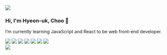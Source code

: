 <img src="https://capsule-render.vercel.app/api?type=waving&color=auto&height=100&section=header" />

### Hi, I'm Hyeon-uk, Choo 👋
I’m currently learning JavaScript and React to be web front-end developer.

<div>
<img src="https://img.shields.io/badge/HTML-E34F26?style=flat-square&logo=html5&logoColor=white"/>
<img src="https://img.shields.io/badge/CSS-1572B6?style=flat-square&logo=css3&logoColor=white"/>

<img src="https://img.shields.io/badge/JavaScript-F7DF1E?style=flat-square&logo=JavaScript&logoColor=white"/>
<img src="https://img.shields.io/badge/React-61DAFB?style=flat-square&logo=React&logoColor=white"/>

<img src="https://img.shields.io/badge/React Router-CA4245?style=flat-square&logo=React Router&logoColor=white"/>
<img src="https://img.shields.io/badge/Redux-764ABC?style=flat-square&logo=Redux&logoColor=white"/>
<img src="https://img.shields.io/badge/Axios-5A29E4?style=flat-square&logo=Axios&logoColor=white"/>
</div>

<img src="https://capsule-render.vercel.app/api?type=waving&color=auto&height=100&section=footer" />


<!--
**hyeonuk-choo/hyeonuk-choo** is a ✨ _special_ ✨ repository because its `README.md` (this file) appears on your GitHub profile.

Here are some ideas to get you started:

- 🔭 I’m currently working on ...
- 🌱 I’m currently learning ...
- 👯 I’m looking to collaborate on ...
- 🤔 I’m looking for help with ...
- 💬 Ask me about ...
- 📫 How to reach me: ...
- 😄 Pronouns: ...
- ⚡ Fun fact: ...
-->
